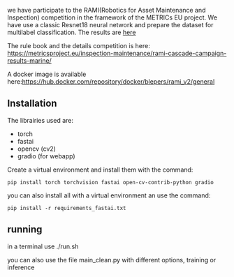 we have participate to the RAMI(Robotics for Asset Maintenance and Inspection) competition in the framework of the METRICs EU project.
We have use a classic Resnet18 neural network and prepare the dataset for multilabel classification.
The results are [here](https://metricsproject.eu/inspection-maintenance/rami-cascade-campaign-results-marine/)

The rule book  and the details competition is here:
https://metricsproject.eu/inspection-maintenance/rami-cascade-campaign-results-marine/

A docker image is available here:https://hub.docker.com/repository/docker/blepers/rami_v2/general

## Installation

The librairies used are:
- torch
- fastai
- opencv (cv2)
- gradio (for webapp)

Create a virtual environment and install them with the command:
```
pip install torch torchvision fastai open-cv-contrib-python gradio
```
you can also install all with a virtual environment an use the command:
```
pip install -r requirements_fastai.txt
```
## running
in a terminal use ./run.sh

you can also use the file main_clean.py with different options, training or inference
